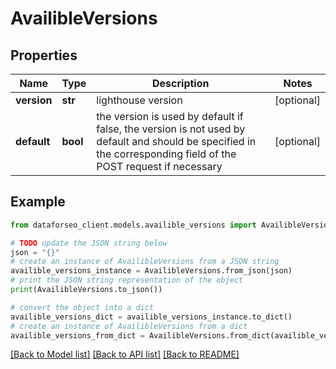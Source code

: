 # AvailibleVersions


## Properties

Name | Type | Description | Notes
------------ | ------------- | ------------- | -------------
**version** | **str** | lighthouse version | [optional] 
**default** | **bool** | the version is used by default if false, the version is not used by default and should be specified in the corresponding field of the POST request if necessary | [optional] 

## Example

```python
from dataforseo_client.models.availible_versions import AvailibleVersions

# TODO update the JSON string below
json = "{}"
# create an instance of AvailibleVersions from a JSON string
availible_versions_instance = AvailibleVersions.from_json(json)
# print the JSON string representation of the object
print(AvailibleVersions.to_json())

# convert the object into a dict
availible_versions_dict = availible_versions_instance.to_dict()
# create an instance of AvailibleVersions from a dict
availible_versions_from_dict = AvailibleVersions.from_dict(availible_versions_dict)
```
[[Back to Model list]](../README.md#documentation-for-models) [[Back to API list]](../README.md#documentation-for-api-endpoints) [[Back to README]](../README.md)


